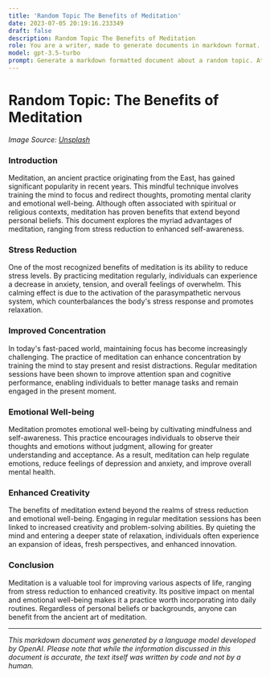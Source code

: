 ```yaml
---
title: 'Random Topic The Benefits of Meditation'
date: 2023-07-05 20:19:16.233349
draft: false
description: Random Topic The Benefits of Meditation
role: You are a writer, made to generate documents in markdown format. It is very important that all of the documents you generate are in valid markdown format.
model: gpt-3.5-turbo
prompt: Generate a markdown formatted document about a random topic. At the bottom, include a disclaimer explaining that the document was generated by you. The first line of the document should be the title. Make sure that the entire document is in proper markdown format, using a mix of various tags to make the document visually appealing.
---
```


# Random Topic: The Benefits of Meditation

*Image Source: [Unsplash](https://unsplash.com/photos/xJXG9i_2BxE)*

### Introduction

Meditation, an ancient practice originating from the East, has gained significant popularity in recent years. This mindful technique involves training the mind to focus and redirect thoughts, promoting mental clarity and emotional well-being. Although often associated with spiritual or religious contexts, meditation has proven benefits that extend beyond personal beliefs. This document explores the myriad advantages of meditation, ranging from stress reduction to enhanced self-awareness.

### Stress Reduction

One of the most recognized benefits of meditation is its ability to reduce stress levels. By practicing meditation regularly, individuals can experience a decrease in anxiety, tension, and overall feelings of overwhelm. This calming effect is due to the activation of the parasympathetic nervous system, which counterbalances the body's stress response and promotes relaxation.

### Improved Concentration

In today's fast-paced world, maintaining focus has become increasingly challenging. The practice of meditation can enhance concentration by training the mind to stay present and resist distractions. Regular meditation sessions have been shown to improve attention span and cognitive performance, enabling individuals to better manage tasks and remain engaged in the present moment.

### Emotional Well-being

Meditation promotes emotional well-being by cultivating mindfulness and self-awareness. This practice encourages individuals to observe their thoughts and emotions without judgment, allowing for greater understanding and acceptance. As a result, meditation can help regulate emotions, reduce feelings of depression and anxiety, and improve overall mental health.

### Enhanced Creativity

The benefits of meditation extend beyond the realms of stress reduction and emotional well-being. Engaging in regular meditation sessions has been linked to increased creativity and problem-solving abilities. By quieting the mind and entering a deeper state of relaxation, individuals often experience an expansion of ideas, fresh perspectives, and enhanced innovation.

### Conclusion

Meditation is a valuable tool for improving various aspects of life, ranging from stress reduction to enhanced creativity. Its positive impact on mental and emotional well-being makes it a practice worth incorporating into daily routines. Regardless of personal beliefs or backgrounds, anyone can benefit from the ancient art of meditation.

---

*This markdown document was generated by a language model developed by OpenAI. Please note that while the information discussed in this document is accurate, the text itself was written by code and not by a human.*